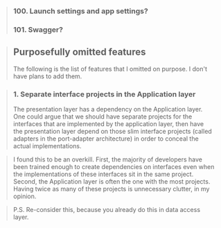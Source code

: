 >### 100. Launch settings and app settings?
>### 101. Swagger?

>## Purposefully omitted features
>The following is the list of features that I omitted on purpose. I don't have plans to add them.

>### 1. Separate interface projects in the Application layer
>The presentation layer has a dependency on the Application layer. One could argue that we should have separate projects for the interfaces that are implemented by the application layer, then have the presentation layer depend on those slim interface projects (called adapters in the port-adapter architecture) in order to conceal the actual implementations. 

>I found this to be an overkill. First, the majority of developers have been trained enough to create dependencies on interfaces even when the implementations of these interfaces sit in the same project. Second, the Application layer is often the one with the most projects. Having twice as many of these projects is unnecessary clutter, in my opinion.

>P.S. Re-consider this, because you already do this in data access layer.
